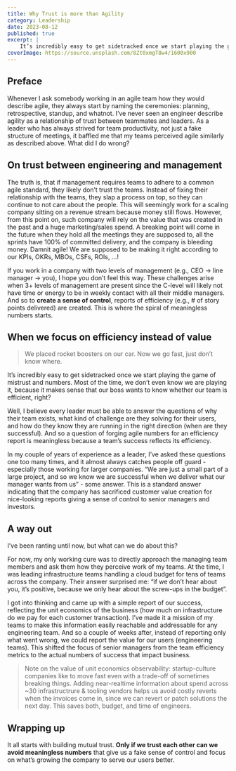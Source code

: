 ```yaml
---
title: Why Trust is more than Agility
category: Leadership
date: 2023-08-12
published: true
excerpt: |
    It’s incredibly easy to get sidetracked once we start playing the game of mistrust and numbers. Most of the time we don’t even know we are playing it because it makes sense that our boss wants to know whether our team is efficient, right?
coverImage: https://source.unsplash.com/8Zt0xmgT8w4/1600x900
---
```


## Preface

Whenever I ask somebody working in an agile team how they would describe agile, they always start by naming the ceremonies: planning, retrospective, standup, and whatnot. I’ve never seen an engineer describe agility as a relationship of trust between teammates and leaders. As a leader who has always strived for team productivity, not just a fake structure of meetings, it baffled me that my teams perceived agile similarly as described above. What did I do wrong?

## On trust between engineering and management

The truth is, that if management requires teams to adhere to a common agile standard, they likely don’t trust the teams. Instead of fixing their relationship with the teams, they slap a process on top, so they can continue to not care about the people. This will seemingly work for a scaling company sitting on a revenue stream because money still flows. However, from this point on, such company will rely on the value that was created in the past and a huge marketing/sales spend. A breaking point will come in the future when they hold all the meetings they are supposed to, all the sprints have 100% of committed delivery, and the company is bleeding money. Damnit agile! We are supposed to be making it right according to our KPIs, OKRs, MBOs, CSFs, ROIs, …!

If you work in a company with two levels of management (e.g., CEO → line manager → you), I hope you don’t feel this way. These challenges arise when 3+ levels of management are present since the C-level will likely not have time or energy to be in weekly contact with all their middle managers. And so to **create a sense of control**, reports of efficiency (e.g., # of story points delivered) are created. This is where the spiral of meaningless numbers starts.

## When we focus on efficiency instead of value

> We placed rocket boosters on our car. Now we go fast, just don’t know where.

It’s incredibly easy to get sidetracked once we start playing the game of mistrust and numbers. Most of the time, we don’t even know we are playing it, because it makes sense that our boss wants to know whether our team is efficient, right?

Well, I believe every leader must be able to answer the questions of why their team exists, what kind of challenge are they solving for their users, and how do they know they are running in the right direction (when are they successful). And so a question of forging agile numbers for an efficiency report is meaningless because a team’s success reflects its efficiency. 

In my couple of years of experience as a leader, I’ve asked these questions one too many times, and it almost always catches people off guard - especially those working for larger companies. “We are just a small part of a large project, and so we know we are successful when we deliver what our manager wants from us” - some answer. This is a standard answer indicating that the company has sacrificed customer value creation for nice-looking reports giving a sense of control to senior managers and investors.

## A way out

I’ve been ranting until now, but what can we do about this?

For now, my only working cure was to directly approach the managing team members and ask them how they perceive work of my teams. At the time, I was leading infrastructure teams handling a cloud budget for tens of teams across the company. Their answer surprised me: “if we don’t hear about you, it’s positive, because we only hear about the screw-ups in the budget”.

I got into thinking and came up with a simple report of our success, reflecting the unit economics of the business (how much on infrastructure do we pay for each customer transaction). I’ve made it a mission of my teams to make this information easily reachable and addressable for any engineering team. And so a couple of weeks after, instead of reporting only what went wrong, we could report the value for our users (engineering teams). This shifted the focus of senior managers from the team efficiency metrics to the actual numbers of success that impact business.

> Note on the value of unit economics observability: startup-culture companies like to move fast even with a trade-off of sometimes breaking things. Adding near-realtime information about spend across ~30 infrastructrure & tooling vendors helps us avoid costly reverts when the invoices come in, since we can revert or patch solutions the next day. This saves both, budget, and time of engineers. 

## Wrapping up

It all starts with building mutual trust. **Only if we trust each other can we avoid meaningless numbers** that give us a fake sense of control and focus on what’s growing the company to serve our users better.